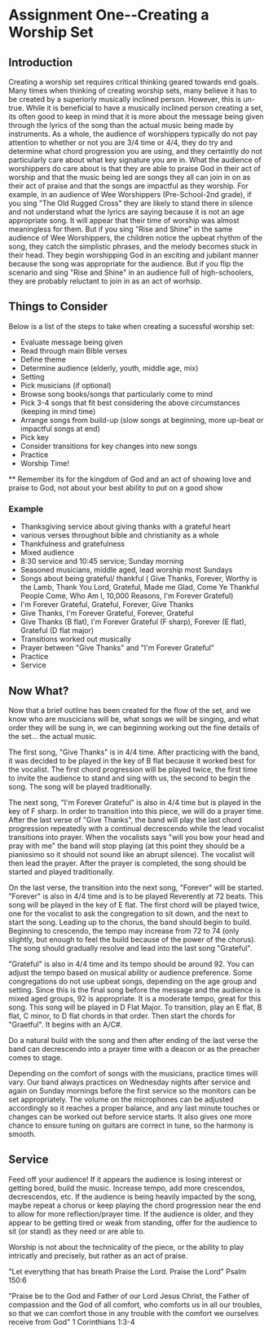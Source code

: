 # Assignment One--Creating a Worship Set

## Introduction
Creating a worship set requires critical thinking geared towards end goals. Many times when thinking of creating worship sets, many believe it has to be created by a superiorly musically inclined person. However, this is un-true. While it is beneficial to have a musically inclined person creating a set, its often good to keep in mind that it is more about the message being given through the lyrics of the song than the actual music being made by instruments. As a whole, the audience of worshippers typically do not pay attention to whether or not you are 3/4 time or 4/4, they do try and determine what chord progression you are using, and they certaintly do not particularly care about what key signature you are in. What the audience of worshippers do care about is that they are able to praise God in their act of worship and that the music being led are songs they all can join in on as their act of praise and that the songs are impactful as they worship. 
For example, in an audience of Wee Worshippers (Pre-School-2nd grade), if you sing "The Old Rugged Cross" they are likely to stand there in silence and not understand what the lyrics are saying because it is not an age appropriate song. It will appear that their time of worship was almost meaningless for them. But if you sing "Rise and Shine" in the same audience of Wee Worshippers, the children notice the upbeat rhythm of the song, they catch the simplistic phrases, and the melody becomes stuck in their head. They begin worshipping God in an exciting and jubilant manner because the song was appropriate for the audience. But if you flip the scenario and sing "Rise and Shine" in an audience full of high-schoolers, they are probably reluctant to join in as an act of worhsip. 
## Things to Consider
Below is a list of the steps to take when creating a sucessful worship set:
- Evaluate message being given
- Read through main Bible verses
- Define theme
- Determine audience (elderly, youth, middle age, mix)
- Setting
- Pick musicians (if optional)
- Browse song books/songs that particularly come to mind
- Pick 3-4 songs that fit best considering the above circumstances (keeping in mind time)
- Arrange songs from build-up (slow songs at beginning, more up-beat or impactful songs at end)
- Pick key
- Consider transitions for key changes into new songs
- Practice
- Worship Time!

** Remember its for the kingdom of God and an act of showing love and praise to God, not about your best ability to put on a good show

### Example

- Thanksgiving service about giving thanks with a grateful heart
- various verses throughout bible and christianity as a whole
- Thankfulness and gratefulness 
- Mixed audience
- 8:30 service and 10:45 service; Sunday morning
- Seasoned musicians, middle aged, lead worship most Sundays
- Songs about being grateful/ thankful
( Give Thanks, Forever, Worthy is the Lamb, Thank You Lord, Grateful, Made me Glad, Come Ye Thankful People Come, Who Am I, 10,000 Reasons, I'm Forever Grateful)
- I'm Forever Grateful, Grateful, Forever, Give Thanks
- Give Thanks, I'm Forever Grateful, Forever, Grateful
- Give Thanks (B flat), I'm Forever Grateful (F sharp), Forever (E flat), Grateful (D flat major)
- Transitions worked out musically
- Prayer between "Give Thanks" and "I'm Forever Grateful"
- Practice
- Service

## Now What?
Now that a brief outline has been created for the flow of the set, and we know who are muscicians will be, what songs we will be singing, and what order they will be sung in, we can beginning working out the fine details of the set... the actual music. 

The first song, "Give Thanks" is in 4/4 time. After practicing with the band, it was decided to be played in the key of B flat because it worked best for the vocalist. The first chord progression will be played twice, the first time to invite the audience to stand and sing with us, the second to begin the song. The song will be played traditionally.

The next song, "I'm Forever Grateful" is also in 4/4 time but is played in the key of F sharp. In order to transition into this piece, we will do a prayer time. After the last verse of "Give Thanks", the band will play the last chord progression repeatedly with a continual decrescendo while the lead vocalist transitions into prayer. When the vocalists says "will you bow your head and pray with  me" the band will stop playing (at this point they should be a pianissimo so it should not sound like an abrupt silence). The vocalist will then lead the prayer. After the prayer is completed, the song should be started and played traditionally. 

On the last verse, the transition into the next song, "Forever" will be started. "Forever" is also in 4/4 time and is to be played Reverently at 72 beats. This song will be played in the key of E flat. The first chord will be played twice, one for the vocalist to ask the congregation to sit down, and the next to start the song. Leading up to the chorus, the band should begin to build. Beginning to crescendo, the tempo may increase from 72 to 74 (only slightly, but enough to feel the build because of the power of the chorus). The song should gradually resolve and lead into the last song "Grateful". 

"Grateful" is also in 4/4 time and its tempo should be around 92. You can adjust the tempo based on musical ability or audience preference. Some congregations do not use upbeat songs, depending on the age group and setting. Since this is the final song before the message and the audience is mixed aged groups, 92 is appropriate. It is a moderate tempo, great for this song. This song will be played in D Flat Major. To transition, play an E flat, B flat, C minor, to D flat chords in that order. Then start the chords for "Graetful". It begins with an A/C#.

Do a natural build with the song and then after ending of the last verse the band can decrescendo into a prayer time with a deacon or as the preacher comes to stage. 

Depending on the comfort of songs with the musicians, practice times will vary. Our band always practices on Wednesday nights after service and again on Sunday mornings before the first service so the monitors can be set appropriately. The volume on the microphones can be adjusted accordingly so it reaches a proper balance, and any last minute touches or changes can be worked out before service starts. It also gives one more chance to ensure tuning on guitars are correct in tune, so the harmony is smooth. 

## Service
Feed off your audience! If it appears the audience is losing interest or getting bored, build the music. Increase tempo, add more crescendos, decrescendos, etc. 
If the audience is being heavily impacted by the song, maybe repeat a chorus or keep playing the chord progression near the end to allow for more reflection/prayer time. 
If the audience is older, and they appear to be getting tired or weak from standing, offer for the audience to sit (or stand) as they need or are able to. 

Worship is not about the technicality of the piece, or the ability to play intricatly and precisely, but rather as an act of praise. 

"Let everything that has breath Praise the Lord. Praise the Lord" Psalm 150:6

"Praise be to the God and Father of our Lord Jesus Christ, the Father of compassion and the God of all comfort,  who comforts us in all our troubles, so that we can comfort those in any trouble with the comfort we ourselves receive from God" 1 Corinthians 1:3-4
